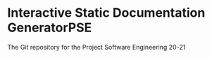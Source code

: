 # Interactive Static Documentation GeneratorPSE 

The Git repository for the Project Software Engineering 20-21